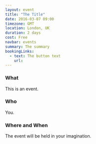 ```yaml
---
layout: event
title: "The Title"
date: 2016-03-07 09:00
timezone: GMT
location: London, UK
duration: 2 days
cost: Free
navbar: events
summary: The summary
bookingLinks:
  - text: The button text
    url: 
---
```


### What

This is an event.

### Who

You.

### Where and When

The event will be held in your imagination.
